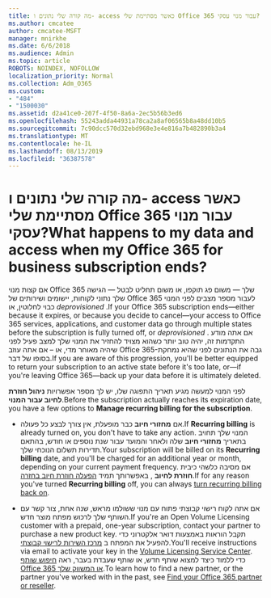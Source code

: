 ```yaml
---
title: מה קורה שלי נתונים ו- access כאשר מסתיימת שלי Office 365 עבור מנוי עסקי?
ms.author: cmcatee
author: cmcatee-MSFT
manager: mnirkhe
ms.date: 6/6/2018
ms.audience: Admin
ms.topic: article
ROBOTS: NOINDEX, NOFOLLOW
localization_priority: Normal
ms.collection: Adm_O365
ms.custom:
- "484"
- "1500030"
ms.assetid: d2a41ce0-207f-4f50-8a6a-2ec5b56b3ed6
ms.openlocfilehash: 55243adda44931a78ca2a8af06565b8a48dd10b5
ms.sourcegitcommit: 7c90dcc570d32ebd968e3e4e816a7b482890b3a4
ms.translationtype: MT
ms.contentlocale: he-IL
ms.lasthandoff: 08/13/2019
ms.locfileid: "36387578"
---
```

# <a name="what-happens-to-my-data-and-access-when-my-office-365-for-business-subscription-ends"></a><span data-ttu-id="59ecd-102">מה קורה שלי נתונים ו- access כאשר מסתיימת שלי Office 365 עבור מנוי עסקי?</span><span class="sxs-lookup"><span data-stu-id="59ecd-102">What happens to my data and access when my Office 365 for business subscription ends?</span></span>

<span data-ttu-id="59ecd-103">אם קצות מנוי Office 365 שלך — משום פג תוקפו, או משום תחליט לבטל — הגישה שלך נתוני לקוחות, יישומים ושירותים של Office 365 לעבור מספר מצבים לפני המנוי כבוי לחלוטין, או *deprovisioned*  .</span><span class="sxs-lookup"><span data-stu-id="59ecd-103">If your Office 365 subscription ends—either because it expires, or because you decide to cancel—your access to Office 365 services, applications, and customer data go through multiple states before the subscription is fully turned off, or  *deprovisioned*  .</span></span> <span data-ttu-id="59ecd-104">אם אתה מודע התקדמות זה, יהיה טוב יותר כשהוא מצויד להחזיר את המנוי שלך למצב פעיל לפני שיהיה מאוחר מדי, או – אם אתה עוזב Office 365-גבה את הנתונים לפני שהיא נמחקת בסופו של דבר.</span><span class="sxs-lookup"><span data-stu-id="59ecd-104">If you are aware of this progression, you'll be better equipped to return your subscription to an active state before it's too late, or—if you're leaving Office 365—back up your data before it is ultimately deleted.</span></span>
  
<span data-ttu-id="59ecd-105">לפני המנוי למעשה מגיע תאריך התפוגה שלו, יש לך מספר אפשרויות **ניהול חוזרת לחיוב עבור המנוי**.</span><span class="sxs-lookup"><span data-stu-id="59ecd-105">Before the subscription actually reaches its expiration date, you have a few options to **Manage recurring billing for the subscription**.</span></span>
  
- <span data-ttu-id="59ecd-106">אם **מחזורי חיוב** כבר מופעלת, אין צורך לבצע כל פעולה.</span><span class="sxs-lookup"><span data-stu-id="59ecd-106">If **Recurring billing** is already turned on, you don't have to take any action.</span></span> <span data-ttu-id="59ecd-107">המנוי שלך תחויב בתאריך **מחזורי חיוב** שלה ולאחר והמועד עבור שנת נוספים או חודש, בהתאם תדירות תשלום הנוכחי שלך.</span><span class="sxs-lookup"><span data-stu-id="59ecd-107">Your subscription will be billed on its **Recurring billing** date, and you'll be charged for an additional year or month, depending on your current payment frequency.</span></span> <span data-ttu-id="59ecd-108">אם מסיבה כלשהי כיבית **חוזרת לחיוב** , באפשרותך תמיד [הפעלה חוזרת חיוב בחזרה](https://docs.microsoft.com/en-us/office365/admin/subscriptions-and-billing/renew-your-subscription#turn-recurring-billing-off-or-on).</span><span class="sxs-lookup"><span data-stu-id="59ecd-108">If for any reason you've turned **Recurring billing** off, you can always [turn recurring billing back on](https://docs.microsoft.com/en-us/office365/admin/subscriptions-and-billing/renew-your-subscription#turn-recurring-billing-off-or-on).</span></span>

- <span data-ttu-id="59ecd-109">אם אתה לקוח רישוי קבוצתי פתוח עם מנוי ששולמו מראש, שנה אחת, צור קשר עם השותף שלך לרכוש מפתח מוצר חדש.</span><span class="sxs-lookup"><span data-stu-id="59ecd-109">If you're an Open Volume Licensing customer with a prepaid, one-year subscription, contact your partner to purchase a new product key.</span></span> <span data-ttu-id="59ecd-110">תקבל הוראות באמצעות דואר אלקטרוני כדי להפעיל את המפתח ב [מרכז השירות לרישוי קבוצתי](https://go.microsoft.com/fwlink/p/?LinkID=282016).</span><span class="sxs-lookup"><span data-stu-id="59ecd-110">You'll receive instructions via email to activate your key in the [Volume Licensing Service Center](https://go.microsoft.com/fwlink/p/?LinkID=282016).</span></span> <span data-ttu-id="59ecd-111">כדי ללמוד כיצד למצוא שותף חדש, או שותף שעבדת בעבר, ראה [חיפוש שותף Office 365 או המשווק שלך](https://docs.microsoft.com/en-us/office365/admin/manage/find-your-partner-or-reseller).</span><span class="sxs-lookup"><span data-stu-id="59ecd-111">To learn how to find a new partner, or the partner you've worked with in the past, see [Find your Office 365 partner or reseller](https://docs.microsoft.com/en-us/office365/admin/manage/find-your-partner-or-reseller).</span></span>